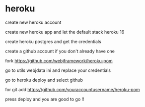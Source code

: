 # heroku

create new heroku account

create new heroku app  and let the default stack heroku 16

create heroku postgres and get the credentials 

create a github account if you don't already have one 

fork https://github.com/webjframework/heroku-pom

go to utils webjdata ini and replace your credentials 

go to heroku deploy and select github

for git add https://github.com/youraccountusername/heroku-pom

press deploy and you are good to go !!








